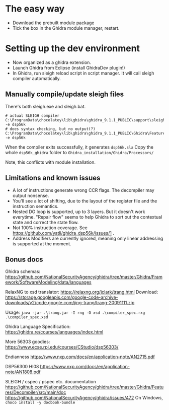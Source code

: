 # The easy way

- Download the prebuilt module package
- Tick the box in the Ghidra module manager, restart.

# Setting up the dev environment

- Now organized as a ghidra extension.
- Launch Ghidra from Eclipse (install GhidraDev plugin!)
- In Ghidra, run sleigh reload script in script manager. It will call sleigh compiler automatically.

## Manually compile/update sleigh files

There's both sleigh.exe and sleigh.bat.
```
# actual SLEIGH compiler
C:\ProgramData\chocolatey\lib\ghidra\ghidra_9.1.1_PUBLIC\support\sleigh.bat -e dsp56k
# does syntax checking, but no output(?)
C:\ProgramData\chocolatey\lib\ghidra\ghidra_9.1.1_PUBLIC\Ghidra\Features\Decompiler\os\win64\sleigh.exe -e dsp56k
```
When the compiler exits successfully, it generates `dsp56k.sla`
Copy the whole `dsp56k_ghidra` folder to `Ghidra_installation/Ghidra/Processors/`

Note, this conflicts with module installation.

## Limitations and known issues

- A lot of instructions generate wrong CCR flags. The decompiler may output nonsense.
- You'll see a lot of shifting, due to the layout of the register file and the instruction semantics.
- Nested DO loop is supported, up to 3 layers. But it doesn't work everytime. "Repair flow" seems to help Ghidra to sort out the contextual state and correct the state flow.
- Not 100% instruction coverage. See https://github.com/yatli/ghidra_dsp56k/issues/1 .
- Address Modifiers are currently ignored, meaning only linear addressing is supported at the moment.

## Bonus docs

Ghidra schemas: https://github.com/NationalSecurityAgency/ghidra/tree/master/Ghidra/Framework/SoftwareModeling/data/languages

RelaxNG to xsd translator: https://relaxng.org/jclark/trang.html
Download: https://storage.googleapis.com/google-code-archive-downloads/v2/code.google.com/jing-trang/trang-20091111.zip

Usage: `java -jar .\trang.jar -I rng -O xsd .\compiler_spec.rxg .\compiler_spec.xsd`

Ghidra Language Specification: https://ghidra.re/courses/languages/index.html

More 56303 goodies: https://www.ecse.rpi.edu/courses/CStudio/dsp56303/

Endianness
https://www.nxp.com/docs/en/application-note/AN2715.pdf

DSP56300 HI08 
https://www.nxp.com/docs/en/application-note/AN1808.pdf


SLEIGH / cspec / pspec etc. documentation
https://github.com/NationalSecurityAgency/ghidra/tree/master/Ghidra/Features/Decompiler/src/main/doc
https://github.com/NationalSecurityAgency/ghidra/issues/472
On Windows, `choco install -y docbook-bundle`
